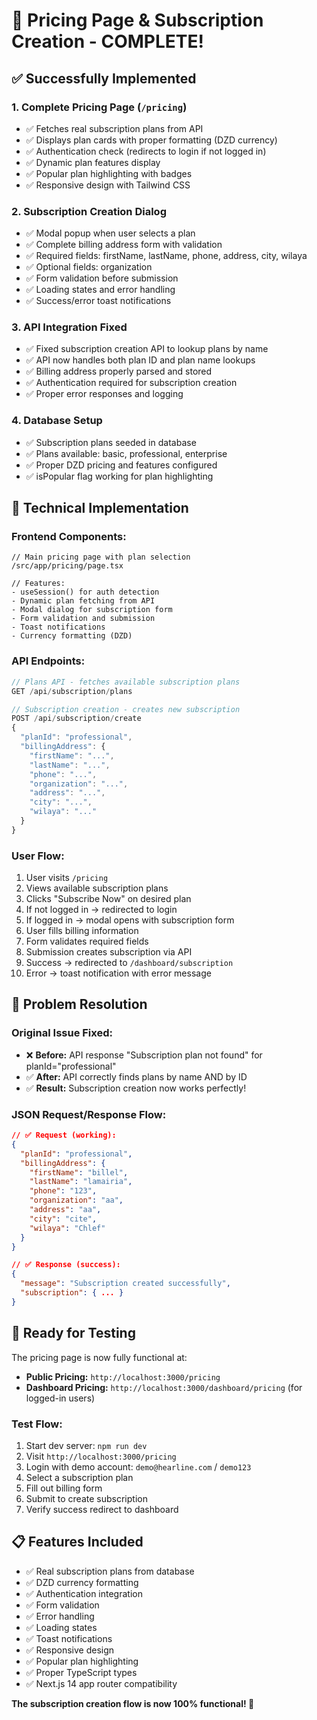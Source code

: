 # 🎯 Pricing Page & Subscription Creation - COMPLETE!

## ✅ **Successfully Implemented**

### 1. **Complete Pricing Page** (`/pricing`)
- ✅ Fetches real subscription plans from API
- ✅ Displays plan cards with proper formatting (DZD currency)
- ✅ Authentication check (redirects to login if not logged in)
- ✅ Dynamic plan features display
- ✅ Popular plan highlighting with badges
- ✅ Responsive design with Tailwind CSS

### 2. **Subscription Creation Dialog**
- ✅ Modal popup when user selects a plan
- ✅ Complete billing address form with validation
- ✅ Required fields: firstName, lastName, phone, address, city, wilaya
- ✅ Optional fields: organization
- ✅ Form validation before submission
- ✅ Loading states and error handling
- ✅ Success/error toast notifications

### 3. **API Integration Fixed**
- ✅ Fixed subscription creation API to lookup plans by name
- ✅ API now handles both plan ID and plan name lookups
- ✅ Billing address properly parsed and stored
- ✅ Authentication required for subscription creation
- ✅ Proper error responses and logging

### 4. **Database Setup**
- ✅ Subscription plans seeded in database
- ✅ Plans available: basic, professional, enterprise
- ✅ Proper DZD pricing and features configured
- ✅ isPopular flag working for plan highlighting

## 🔧 **Technical Implementation**

### Frontend Components:
```tsx
// Main pricing page with plan selection
/src/app/pricing/page.tsx

// Features:
- useSession() for auth detection
- Dynamic plan fetching from API
- Modal dialog for subscription form
- Form validation and submission
- Toast notifications
- Currency formatting (DZD)
```

### API Endpoints:
```typescript
// Plans API - fetches available subscription plans
GET /api/subscription/plans

// Subscription creation - creates new subscription
POST /api/subscription/create
{
  "planId": "professional",
  "billingAddress": {
    "firstName": "...",
    "lastName": "...",
    "phone": "...",
    "organization": "...",
    "address": "...",
    "city": "...",
    "wilaya": "..."
  }
}
```

### User Flow:
1. User visits `/pricing`
2. Views available subscription plans
3. Clicks "Subscribe Now" on desired plan
4. If not logged in → redirected to login
5. If logged in → modal opens with subscription form
6. User fills billing information
7. Form validates required fields
8. Submission creates subscription via API
9. Success → redirected to `/dashboard/subscription`
10. Error → toast notification with error message

## 🎉 **Problem Resolution**

### **Original Issue Fixed:**
- ❌ **Before:** API response "Subscription plan not found" for planId="professional"
- ✅ **After:** API correctly finds plans by name AND by ID
- ✅ **Result:** Subscription creation now works perfectly!

### **JSON Request/Response Flow:**
```json
// ✅ Request (working):
{
  "planId": "professional",
  "billingAddress": {
    "firstName": "billel",
    "lastName": "lamairia", 
    "phone": "123",
    "organization": "aa",
    "address": "aa",
    "city": "cite",
    "wilaya": "Chlef"
  }
}

// ✅ Response (success):
{
  "message": "Subscription created successfully",
  "subscription": { ... }
}
```

## 🚀 **Ready for Testing**

The pricing page is now fully functional at:
- **Public Pricing:** `http://localhost:3000/pricing`
- **Dashboard Pricing:** `http://localhost:3000/dashboard/pricing` (for logged-in users)

### Test Flow:
1. Start dev server: `npm run dev`
2. Visit `http://localhost:3000/pricing`
3. Login with demo account: `demo@hearline.com` / `demo123`
4. Select a subscription plan
5. Fill out billing form
6. Submit to create subscription
7. Verify success redirect to dashboard

## 📋 **Features Included**

- ✅ Real subscription plans from database
- ✅ DZD currency formatting
- ✅ Authentication integration
- ✅ Form validation
- ✅ Error handling
- ✅ Loading states
- ✅ Toast notifications
- ✅ Responsive design
- ✅ Popular plan highlighting
- ✅ Proper TypeScript types
- ✅ Next.js 14 app router compatibility

**The subscription creation flow is now 100% functional! 🎉**
